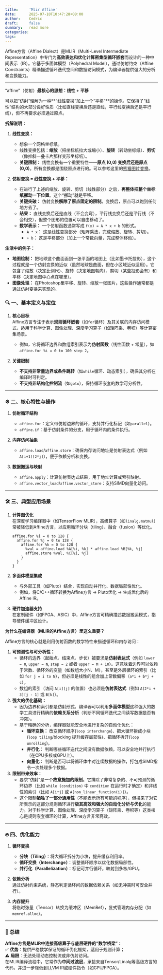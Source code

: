 ```yaml
---
title:     'Mlir Affine'
date:      2025-07-10T10:47:28+08:00
author:    Cedric
draft:     false
summary:   read more
categories:
tags:
---
```


Affine方言（Affine Dialect）是MLIR（Multi-Level Intermediate Representation）中专门为**高效表达和优化计算密集型循环嵌套**而设计的一种中间表示（IR）。它基于多面体模型（Polyhedral Model），通过仿射约束（Affine Constraints）精确描述循环迭代空间和数据访问模式，为编译器提供强大的分析和变换能力。

---

“affine”（仿射）**最核心的思想：线性 + 平移**

可以把“仿射”理解为一种**“线性变换”加上一个“平移”**的操作。它保持了“线性”结构的大部分良好性质（比如直线变换后还是直线，平行线变换后还是平行线），但不再要求必须通过原点。

**拆解说明：**

1.  **线性变换：**
    *   想象一个网格坐标纸。
    *   线性变换包括：**缩放**（把坐标纸拉大或缩小）、**旋转**（转动坐标纸）、**剪切**（像推斜一叠卡片那样变形坐标纸）。
    *   **关键限制：** 线性变换有一个重要特性——**原点 (0,0) 变换后还是原点 (0,0)**。所有变换都是围绕原点进行的。可以参考这里的[熊猫图片变换](https://blog.51cto.com/u_15699099/11843629)。

2.  **仿射变换 = 线性变换 + 平移：**
    *   在进行了上述的缩放、旋转、剪切（线性部分）之后，**再整体把整个坐标纸挪动一下位置**。这个“挪动”就是平移。
    *   **关键突破：** 仿射变换**解除了原点固定的限制**。变换后，原点可以跑到任何地方去了。
    *   **结果：** 直线变换后还是直线（不会变弯），平行线变换后还是平行线（不会相交），但整个图形的位置可以自由移动了。
    *   **数学表示：** 一个仿射函数通常写成 `f(x) = A * x + b` 的形式。
        *   `A * x`： 这是线性变换部分（矩阵乘法，完成缩放、旋转、剪切）。
        *   `+ b`： 这是平移部分（加上一个常数向量，完成整体移动）。

**生活中的例子：**

*   **地图绘制：** 把地球这个曲面画到一张平面的地图上（比如墨卡托投影），这个过程就是一个仿射变换的近似（虽然地球是曲面，但在小区域近似适用）。它包含了缩放（决定比例尺）、旋转（决定地图朝向）、剪切（某些投影会有）和平移（决定地图中心点在哪里）。
*   **图像处理：** 在Photoshop里平移、旋转、缩放一张图片，这些操作通常都是通过仿射变换来实现的。

### 🔍 一、基本定义与定位
1. **核心目标**  
   Affine方言专注于表示**规则循环嵌套**（如`for`循环）及其关联的内存访问模式，适用于科学计算、图像处理、深度学习算子（如矩阵乘、卷积）等计算密集场景。  
   - 例如，它将循环边界和数组索引表示为**仿射函数**（线性函数 + 常量），如`affine.for %i = 0 to 100 step 2`。

2. **关键限制**  
   - **不支持非常量边界或条件跳转**（如`while`循环、动态索引），确保其分析在编译时可判定。  
   - **不支持非结构化控制流**（如`goto`），保持循环嵌套的数学可分析性。

---

### ⚙️ 二、核心特性与操作
1. **仿射循环结构**  
   - `affine.for`：定义带仿射边界的循环，支持并行化标记（如`parallel`）。  
   - `affine.if`：基于仿射条件的分支，用于循环内的条件执行。

2. **内存访问抽象**  
   - `affine.load`/`affine.store`：确保内存访问地址是仿射表达式（例如`A[i+1][2*j]`），便于依赖分析和变换。

3. **数据搬运与映射**  
   - `affine.apply`：计算仿射表达式结果，用于地址计算或索引映射。  
   - `affine.vector_load`/`affine.vector_store`：支持SIMD向量化访问。

---

### 🛠️ 三、典型应用场景
1. **计算图优化**  
   在深度学习编译器中（如TensorFlow MLIR），高级算子（如`linalg.matmul`）常被降低到Affine方言，以应用循环分块（tiling）、融合（fusion）等优化。  
   ```mlir
   affine.for %i = 0 to 128 {
     affine.for %j = 0 to 128 {
       affine.for %k = 0 to 128 {
         %val = affine.load %A[%i, %k] * affine.load %B[%k, %j]
         affine.store %val, %C[%i, %j]
       }
     }
   }
   ```

2. **多面体模型集成**  
   - 与外部工具（如Pluto）结合，实现自动并行化、数据局部性优化。  
   - 例如，将C/C++循环转换为Affine方言 → Pluto优化 → 生成优化后的Affine IR。

3. **硬件加速器支持**  
   在定制硬件（如FPGA、ASIC）中，Affine方言可精确描述数据搬运模式，指导硬件缓冲区设计。


**为什么在编译器（MLIR的Affine方言）里这么重要？**

Affine方言的核心就是利用仿射函数的数学特性来描述循环和内存访问：

1.  **可预测性与可分析性：**
    *   循环的边界（起始点、结束点、步长）被要求是**仿射表达式**（例如 `lower = 0`, `upper = N`, `step = 2` 或者 `upper = M + 10`）。这意味着边界可以依赖于常数、循环外的变量（如数组大小N、M），甚至是外层循环的索引（比如 `for j = i to N`），但必须是线性的组合加上常数偏移（`a*i + b*j + c`）。
    *   数组的索引（访问 `A[i][j]` 的位置）也必须是**仿射表达式**（例如 `A[2*i + 3][j - 1]` 或 `B[k]`）。
2.  **强大的优化基础：**
    *   因为边界和索引都是仿射形式，编译器可以利用**多面体模型**这种强大的数学工具进行精确的**依赖关系分析**（判断不同循环迭代之间读写数据是否有冲突）。
    *   基于精确的分析，编译器就能安全地进行复杂的自动化优化：
        *   **循环变换：** 改变循环顺序(`loop interchange`)、把大循环拆成小块(`loop tiling`/blocking 提升缓存局部性)、把循环拆开(`loop unrolling`)。
        *   **并行化：** 判断哪些循环迭代之间没有数据依赖，可以安全地并行执行（在CPU多核或GPU上）。
        *   **向量化：** 判断是否可以将循环体中对连续数据的操作，打包成SIMD指令一次处理多个数据。
3.  **限制带来效率：**
    *   要求“仿射”是一个**故意施加的限制**。它排除了非常复杂的、不可预测的循环边界（比如 `while (condition)` 中 `condition` 在运行时才确定）和非线性的索引（比如 `A[i*j]` 或 `A[non_linear_function(i)]`）。
    *   这个限制**牺牲了一部分通用性**（不能表示所有可能的程序），但换来了对它所表示的这部分规则循环进行**极其高效和强大的自动化分析与优化**的能力。对于科学计算、图像处理、深度学习算子（矩阵乘、卷积等）这类核心是规则嵌套循环的计算，Affine方言非常高效。

---

### 🔥 四、优化能力
1. **循环变换**  
   - **分块（Tiling）**：将大循环拆分为小块，提升缓存利用率。  
   - **循环交换（Interchange）**：调整循环顺序以优化数据局部性。  
   - **并行化（Parallelization）**：标记可并行循环，映射到多核/GPU。

2. **依赖分析**  
   通过仿射约束系统，静态判定循环间的数据依赖关系（如无冲突时可安全并行）。

3. **内存提升**  
   将临时张量（Tensor）转换为缓冲区（MemRef），显式管理内存分配（如`memref.alloc`）。

---

### 💎 总结
**Affine方言是MLIR中连接高级算子与底层硬件的“数学桥梁”**：  
✅ **优势**：提供严格数学保证的循环优化框架，适用于规则计算；  
⚠️ **局限**：无法处理动态控制流或非仿射访问。  
在MLIR编译流程中，它常作为**中间过渡层**，承接来自Tensor/Linalg等高级方言的代码，并进一步降低到LLVM IR或硬件指令（如GPU/FPGA）。